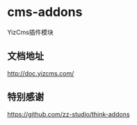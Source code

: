 # cms-addons
YizCms插件模块

## 文档地址
http://doc.yizcms.com/

## 特别感谢
https://github.com/zz-studio/think-addons